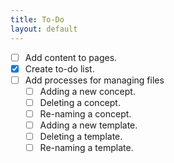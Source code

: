 ```yaml
---
title: To-Do
layout: default
---
```

- [ ] Add content to pages.
- [x] Create to-do list.
- [ ] Add processes for managing files
   - [ ] Adding a new concept.
   - [ ] Deleting a concept.
   - [ ] Re-naming a concept.
   - [ ] Adding a new template.
   - [ ] Deleting a template.
   - [ ] Re-naming a template.
